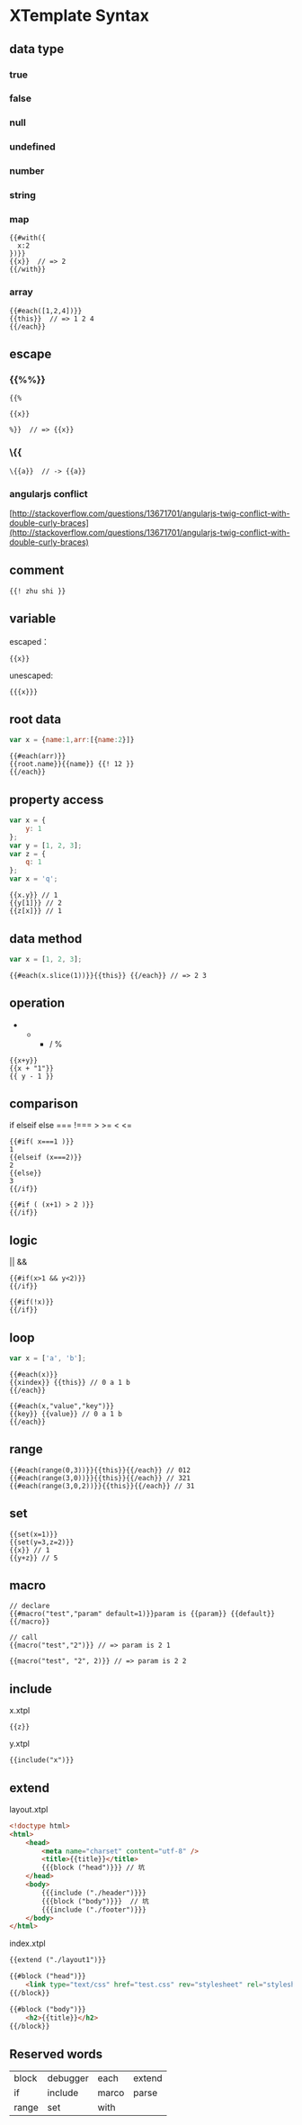 # XTemplate Syntax

## data type

### true

### false

### null

### undefined

### number

### string

### map

```
{{#with({
  x:2
})}}
{{x}}  // => 2
{{/with}}
```

### array

```
{{#each([1,2,4])}}
{{this}}  // => 1 2 4
{{/each}}
```

## escape

### {{%%}}

```
{{%

{{x}}

%}}  // => {{x}}
```

###  \\{{

```
\{{a}}  // -> {{a}}
```

### angularjs conflict

[http://stackoverflow.com/questions/13671701/angularjs-twig-conflict-with-double-curly-braces](http://stackoverflow.com/questions/13671701/angularjs-twig-conflict-with-double-curly-braces)

## comment


```
{{! zhu shi }}
```

## variable

escaped：

```
{{x}}
```

unescaped:

```
{{{x}}}
```

## root data

```javascript
var x = {name:1,arr:[{name:2}]}
```

```
{{#each(arr)}}
{{root.name}}{{name}} {{! 12 }}
{{/each}}
```

## property access


```javascript
var x = {
    y: 1
};
var y = [1, 2, 3];
var z = {
    q: 1
};
var x = 'q';
```

```
{{x.y}} // 1
{{y[1]}} // 2
{{z[x]}} // 1
```

## data method

```javascript
var x = [1, 2, 3];
```

```
{{#each(x.slice(1))}}{{this}} {{/each}} // => 2 3
```

## operation

+ - * / %

```
{{x+y}}
{{x + "1"}}
{{ y - 1 }}
```

## comparison

if elseif else === !=== > >= < <=

```
{{#if( x===1 )}}
1
{{elseif (x===2)}}
2
{{else}}
3
{{/if}}

{{#if ( (x+1) > 2 )}}
{{/if}}
```

## logic

|| &&

```
{{#if(x>1 && y<2)}}
{{/if}}
```

```
{{#if(!x)}}
{{/if}}
```

## loop

```javascript
var x = ['a', 'b'];
```

```
{{#each(x)}}
{{xindex}} {{this}} // 0 a 1 b
{{/each}}

{{#each(x,"value","key")}}
{{key}} {{value}} // 0 a 1 b
{{/each}}
```

## range

```
{{#each(range(0,3))}}{{this}}{{/each}} // 012
{{#each(range(3,0))}}{{this}}{{/each}} // 321
{{#each(range(3,0,2))}}{{this}}{{/each}} // 31
```

## set

```
{{set(x=1)}}
{{set(y=3,z=2)}}
{{x}} // 1
{{y+z}} // 5
```

## macro

```
// declare
{{#macro("test","param" default=1)}}param is {{param}} {{default}}{{/macro}}

// call
{{macro("test","2")}} // => param is 2 1

{{macro("test", "2", 2)}} // => param is 2 2
```

## include

x.xtpl

```
{{z}}
```

y.xtpl

```
{{include("x")}}
```

## extend

layout.xtpl

```html
<!doctype html>
<html>
    <head>
        <meta name="charset" content="utf-8" />
        <title>{{title}}</title>
        {{{block ("head")}}} // 坑
    </head>
    <body>
        {{{include ("./header")}}}
        {{{block ("body")}}}  // 坑
        {{{include ("./footer")}}}
    </body>
</html>
```

index.xtpl

```html
{{extend ("./layout1")}}

{{#block ("head")}}
    <link type="text/css" href="test.css" rev="stylesheet" rel="stylesheet"/>
{{/block}}

{{#block ("body")}}
    <h2>{{title}}</h2>
{{/block}}
```

## Reserved words

<table>
    <tr>
        <td>block</td><td>debugger</td><td>each</td><td>extend</td>
    </tr>
    <tr>
        <td>if</td><td>include</td><td>marco</td><td>parse</td>
    </tr>
    <tr>
        <td>range</td><td>set</td><td>with</td><td></td>
    </tr>
</table>